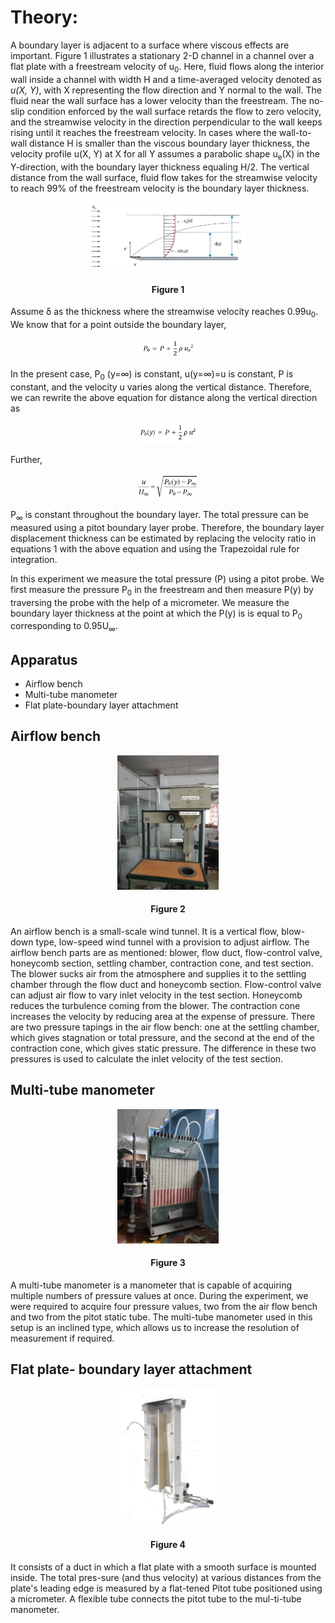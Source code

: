 # Theory:

A boundary layer is adjacent to a surface where viscous effects are important. Figure 1 illustrates a stationary 2-D channel in a channel over a flat plate with a freestream velocity of u<sub>0</sub>. Here, fluid flows along the interior wall inside a channel with width H and a time-averaged velocity denoted as <i>u(X, Y)</i>, with X representing the flow direction and Y normal to the wall. The fluid near the wall surface has a lower velocity than the freestream. The no-slip condition enforced by the wall surface retards the flow to zero velocity, and the streamwise velocity in the direction perpendicular to the wall keeps rising until it reaches the freestream velocity. In cases where the wall-to-wall distance H is smaller than the viscous boundary layer thickness, the velocity profile u(X, Y) at X for all Y assumes a parabolic shape u<sub>e</sub>(X) in the Y-direction, with the boundary layer thickness equaling H/2. The vertical distance from the wall surface, fluid flow takes for the streamwise velocity to reach 99% of the freestream velocity is the boundary layer thickness.

 
<center>
<img src="./images/Fig1.jpg" style="width:50%;">

#### Figure 1
</center>

Assume δ as the thickness where the streamwise velocity reaches 0.99u<sub>0</sub>. We know that for a point outside the boundary layer,

<center>
<img src="./images/Eq6.png" style="width:20%;">
</center>

In the present case,  P<sub>0</sub> (y=∞) is constant,  u(y=∞)=u is constant, P is constant, and the velocity u  varies along the vertical distance. Therefore, we can rewrite the above equation for distance along the vertical direction as 

<center>
<img src="./images/Eq7.png" style="width:20%;">
</center>

Further,

<center>
<img src="./images/Eq8.png" style="width:20%;">
</center>

P<sub>∞</sub> is constant throughout the boundary layer. The total pressure can be measured using a pitot boundary layer probe. Therefore, the boundary layer displacement thickness can be estimated by replacing the velocity ratio in equations 1 with the above equation and using the Trapezoidal rule for integration.

In this experiment we measure the total pressure (P) using a pitot probe. We first measure the pressure P<sub>0</sub> in the freestream and then measure P(y) by traversing the probe with the help of  a micrometer. We measure the boundary layer thickness at the point at which the P(y) is is equal to  P<sub>0</sub> corresponding to 0.95U<sub>∞</sub>.


## Apparatus

- Airflow bench
- Multi-tube manometer
- Flat plate-boundary layer attachment

## Airflow bench

 

<center>
<img src="./images/Fig2.jpg" style="width:32%;">

#### Figure 2
</center>

An airflow bench is a small-scale wind tunnel. It is a vertical flow, blow-down type, low-speed wind tunnel with a provision to adjust airflow. The airflow bench parts are as mentioned: blower, flow duct, flow-control valve, honeycomb section, settling chamber, contraction cone, and test section. The blower sucks air from the atmosphere and supplies it to the settling chamber through the flow duct and honeycomb section. Flow-control valve can adjust air flow to vary inlet velocity in the test section. Honeycomb reduces the turbulence coming from the blower. The contraction cone increases the velocity by reducing area at the expense of pressure. There are two pressure tapings in the air flow bench: one at the settling chamber, which gives stagnation or total pressure, and the second at the end of the contraction cone, which gives static pressure. The difference in these two pressures is used to calculate the inlet velocity of the test section.


## Multi-tube manometer
 

<center>
<img src="./images/Fig3.jpg" style="width:32%;">

#### Figure 3
</center>

A multi-tube manometer is a manometer that is capable of acquiring multiple numbers of pressure values at once. During the experiment, we were required to acquire four pressure values, two from the air flow bench and two from the pitot static tube. The multi-tube manometer used in this setup is an inclined type, which allows us to increase the resolution of measurement if required.

## Flat plate- boundary layer attachment

 

<center>
<img src="./images/Fig4.png" style="width:32%;">

#### Figure 4
</center>

It consists of a duct in which a flat plate with a smooth surface is mounted inside. The total pres-sure (and thus velocity) at various distances from the plate's leading edge is measured by a flat-tened Pitot tube positioned using a micrometer. A flexible tube connects the pitot tube to the mul-ti-tube manometer.
